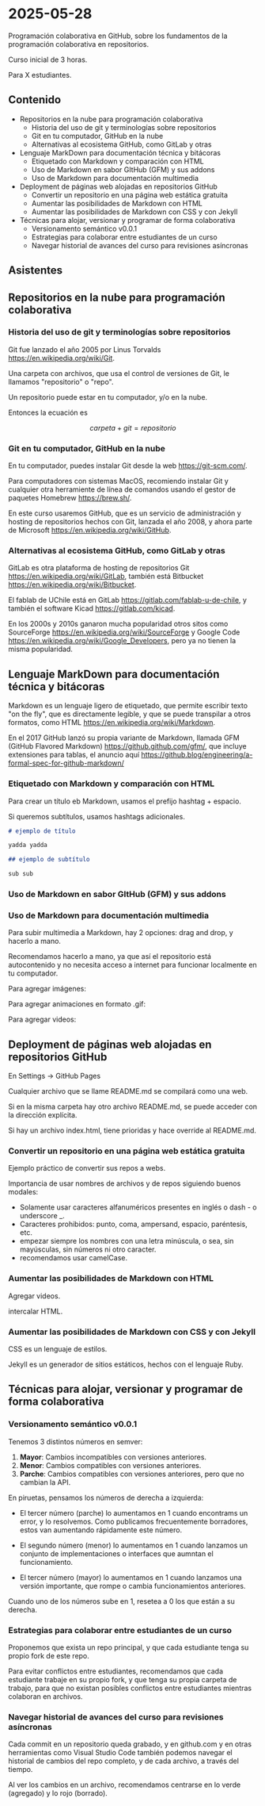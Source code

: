 # 2025-05-28

Programación colaborativa en GitHub, sobre los fundamentos de la programación colaborativa en repositorios.

Curso inicial de 3 horas.

Para X estudiantes.

## Contenido

* Repositorios en la nube para programación colaborativa
  * Historia del uso de git y terminologías sobre repositorios
  * Git en tu computador, GitHub en la nube
  * Alternativas al ecosistema GitHub, como GitLab y otras
* Lenguaje MarkDown para documentación técnica y bitácoras
  * Etiquetado con Markdown y comparación con HTML
  * Uso de Markdown en sabor GItHub (GFM) y sus addons
  * Uso de Markdown para documentación multimedia
* Deployment de páginas web alojadas en repositorios GitHub
  * Convertir un repositorio en una página web estática gratuita
  * Aumentar las posibilidades de Markdown con HTML
  * Aumentar las posibilidades de Markdown con CSS y con Jekyll
* Técnicas para alojar, versionar y programar de forma colaborativa
  * Versionamento semántico v0.0.1
  * Estrategias para colaborar entre estudiantes de un curso
  * Navegar historial de avances del curso para revisiones asíncronas

## Asistentes

## Repositorios en la nube para programación colaborativa

### Historia del uso de git y terminologías sobre repositorios

Git fue lanzado el año 2005 por Linus Torvalds <https://en.wikipedia.org/wiki/Git>.

Una carpeta con archivos, que usa el control de versiones de Git, le llamamos "repositorio" o "repo".

Un repositorio puede estar en tu computador, y/o en la nube.

Entonces la ecuación es

$$carpeta + git = repositorio$$

### Git en tu computador, GitHub en la nube

En tu computador, puedes instalar Git desde la web <https://git-scm.com/>.

Para computadores con sistemas MacOS, recomiendo instalar Git y cualquier otra herramiente de línea de comandos usando el gestor de paquetes Homebrew <https://brew.sh/>.

En este curso usaremos GitHub, que es un servicio de administración y hosting de repositorios hechos con Git, lanzada el año 2008, y ahora parte de Microsoft <https://en.wikipedia.org/wiki/GitHub>.

### Alternativas al ecosistema GitHub, como GitLab y otras

GitLab es otra plataforma de hosting de repositorios Git <https://en.wikipedia.org/wiki/GitLab>, también está Bitbucket <https://en.wikipedia.org/wiki/Bitbucket>.

El fablab de UChile está en GitLab <https://gitlab.com/fablab-u-de-chile>, y también el software Kicad <https://gitlab.com/kicad>.

En los 2000s y 2010s ganaron mucha popularidad otros sitos como SourceForge <https://en.wikipedia.org/wiki/SourceForge> y Google Code <https://en.wikipedia.org/wiki/Google_Developers>, pero ya no tienen la misma popularidad.

## Lenguaje MarkDown para documentación técnica y bitácoras

Markdown es un lenguaje ligero de etiquetado, que permite escribir texto "on the fly", que es directamente legible, y que se puede transpilar a otros formatos, como HTML <https://en.wikipedia.org/wiki/Markdown>.

En el 2017 GitHub lanzó su propia variante de Markdown, llamada GFM (GitHub Flavored Markdown) <https://github.github.com/gfm/>, que incluye extensiones para tablas, el anuncio aquí <https://github.blog/engineering/a-formal-spec-for-github-markdown/>

### Etiquetado con Markdown y comparación con HTML

Para crear un título eb Markdown, usamos el prefijo hashtag + espacio.

Si queremos subtítulos, usamos hashtags adicionales.

```md
# ejemplo de título

yadda yadda

## ejemplo de subtítulo

sub sub
```

### Uso de Markdown en sabor GItHub (GFM) y sus addons

### Uso de Markdown para documentación multimedia

Para subir multimedia a Markdown, hay 2 opciones: drag and drop, y hacerlo a mano.

Recomendamos hacerlo a mano, ya que así el repositorio está autocontenido y no necesita acceso a internet para funcionar localmente en tu computador.

Para agregar imágenes:

Para agregar animaciones en formato .gif:

Para agregar videos:

## Deployment de páginas web alojadas en repositorios GitHub

En Settings -> GitHub Pages

Cualquier archivo que se llame README.md se compilará como una web.

Si en la misma carpeta hay otro archivo README.md, se puede acceder con la dirección explícita.

Si hay un archivo index.html, tiene prioridas y hace override al README.md.

### Convertir un repositorio en una página web estática gratuita

Ejemplo práctico de convertir sus repos a webs.

Importancia de usar nombres de archivos y de repos siguiendo buenos modales:

* Solamente usar caracteres alfanuméricos presentes en inglés o dash - o underscore _.
* Caracteres prohibidos: punto, coma, ampersand, espacio, paréntesis, etc.
* empezar siempre los nombres con una letra minúscula, o sea, sin mayúsculas, sin números ni otro caracter.
* recomendamos usar camelCase.

### Aumentar las posibilidades de Markdown con HTML

Agregar videos.

intercalar HTML.

### Aumentar las posibilidades de Markdown con CSS y con Jekyll

CSS es un lenguaje de estilos.

Jekyll es un generador de sitios estáticos, hechos con el lenguaje Ruby.

## Técnicas para alojar, versionar y programar de forma colaborativa

### Versionamento semántico v0.0.1

Tenemos 3 distintos números en semver:

1. **Mayor**: Cambios incompatibles con versiones anteriores.
2. **Menor**: Cambios compatibles con versiones anteriores.
3. **Parche**: Cambios compatibles con versiones anteriores, pero que no cambian la API.

En piruetas, pensamos los números de derecha a izquierda:

* El tercer número (parche) lo aumentamos en 1 cuando encontrams un error, y lo resolvemos. Como publicamos frecuentemente borradores, estos van aumentando rápidamente este número.

* El segundo número (menor) lo aumentamos en 1 cuando lanzamos un conjunto de implementaciones o interfaces que aumntan el funcionamiento.

* El tercer número (mayor) lo aumentamos en 1 cuando lanzamos una versión importante, que rompe o cambia funcionamientos anteriores.

Cuando uno de los números sube en 1, resetea a 0 los que están a su derecha.

### Estrategias para colaborar entre estudiantes de un curso

Proponemos que exista un repo principal, y que cada estudiante tenga su propio fork de este repo.

Para evitar conflictos entre estudiantes, recomendamos que cada estudiante trabaje en su propio fork, y que tenga su propia carpeta de trabajo, para que no existan posibles conflictos entre estudiantes mientras colaboran en archivos.

### Navegar historial de avances del curso para revisiones asíncronas

Cada commit en un repositorio queda grabado, y en github.com y en otras herramientas como Visual Studio Code también podemos navegar el historial de cambios del repo completo, y de cada archivo, a través del tiempo.

Al ver los cambios en un archivo, recomendamos centrarse en lo verde (agregado) y lo rojo (borrado).
